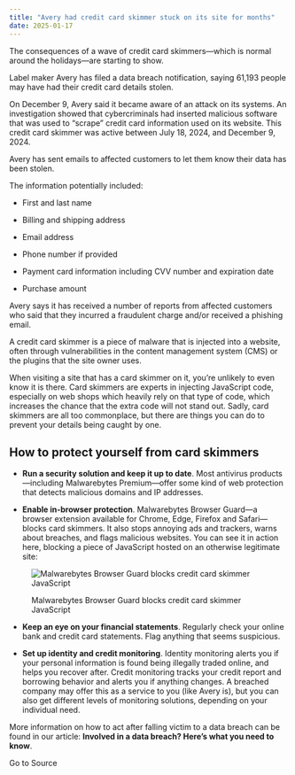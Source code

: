 ```yaml
---
title: "Avery had credit card skimmer stuck on its site for months"
date: 2025-01-17
---
```


The consequences of a wave of credit card skimmers—which is normal around the holidays—are starting to show.

Label maker Avery has filed a data breach notification, saying 61,193 people may have had their credit card details stolen.

On December 9, Avery said it became aware of an attack on its systems. An investigation showed that cybercriminals had inserted malicious software that was used to “scrape” credit card information used on its website. This credit card skimmer was active between July 18, 2024, and December 9, 2024.

Avery has sent emails to affected customers to let them know their data has been stolen.

The information potentially included:

- First and last name

- Billing and shipping address

- Email address

- Phone number if provided

- Payment card information including CVV number and expiration date

- Purchase amount

Avery says it has received a number of reports from affected customers who said that they incurred a fraudulent charge and/or received a phishing email.

A credit card skimmer is a piece of malware that is injected into a website, often through vulnerabilities in the content management system (CMS) or the plugins that the site owner uses. 

When visiting a site that has a card skimmer on it, you’re unlikely to even know it is there. Card skimmers are experts in injecting JavaScript code, especially on web shops which heavily rely on that type of code, which increases the chance that the extra code will not stand out. Sadly, card skimmers are all too commonplace, but there are things you can do to prevent your details being caught by one.

## How to protect yourself from card skimmers

- **Run a security solution and keep it up to date**. Most antivirus products—including Malwarebytes Premium—offer some kind of web protection that detects malicious domains and IP addresses.

- **Enable in-browser protection**. Malwarebytes Browser Guard—a browser extension available for Chrome, Edge, Firefox and Safari—blocks card skimmers. It also stops annoying ads and trackers, warns about breaches, and flags malicious websites. You can see it in action here, blocking a piece of JavaScript hosted on an otherwise legitimate site:

<figure>

![Malwarebytes Browser Guard blocks credit card skimmer JavaScript](https://www.malwarebytes.com/wp-content/uploads/sites/2/2025/01/cc_bg_as_fraud.jpg)

<figcaption>

Malwarebytes Browser Guard blocks credit card skimmer JavaScript

</figcaption>

</figure>

- **Keep an eye on your financial statements**. Regularly check your online bank and credit card statements. Flag anything that seems suspicious.

- **Set up identity and credit monitoring**. Identity monitoring alerts you if your personal information is found being illegally traded online, and helps you recover after. Credit monitoring tracks your credit report and borrowing behavior and alerts you if anything changes. A breached company may offer this as a service to you (like Avery is), but you can also get different levels of monitoring solutions, depending on your individual need.

More information on how to act after falling victim to a data breach can be found in our article: **Involved in a data breach? Here’s what you need to know**.

Go to Source
